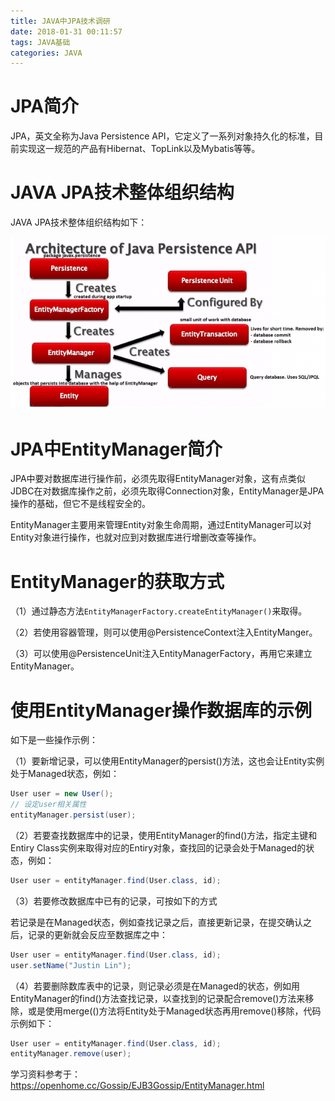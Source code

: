 ```yaml
---
title: JAVA中JPA技术调研
date: 2018-01-31 00:11:57
tags: JAVA基础
categories: JAVA
---
```


# JPA简介

JPA，英文全称为Java Persistence API，它定义了一系列对象持久化的标准，目前实现这一规范的产品有Hibernat、TopLink以及Mybatis等等。

# JAVA JPA技术整体组织结构

JAVA JPA技术整体组织结构如下：

![](/images/java_syntax_15_1.png)

# JPA中EntityManager简介

JPA中要对数据库进行操作前，必须先取得EntityManager对象，这有点类似JDBC在对数据库操作之前，必须先取得Connection对象，EntityManager是JPA操作的基础，但它不是线程安全的。

EntityManager主要用来管理Entity对象生命周期，通过EntityManager可以对Entity对象进行操作，也就对应到对数据库进行增删改查等操作。

# EntityManager的获取方式

（1）通过静态方法`EntityManagerFactory.createEntityManager()`来取得。

（2）若使用容器管理，则可以使用@PersistenceContext注入EntityManger。

（3）可以使用@PersistenceUnit注入EntityManagerFactory，再用它来建立EntityManager。

# 使用EntityManager操作数据库的示例

如下是一些操作示例：

（1）要新增记录，可以使用EntityManager的persist()方法，这也会让Entity实例处于Managed状态，例如：

```java
User user = new User();
// 设定user相关属性
entityManager.persist(user);
```

（2）若要查找数据库中的记录，使用EntityManager的find()方法，指定主键和Entiry Class实例来取得对应的Entiry对象，查找回的记录会处于Managed的状态，例如：

```java
User user = entityManager.find(User.class, id);
```

（3）若要修改数据库中已有的记录，可按如下的方式

若记录是在Managed状态，例如查找记录之后，直接更新记录，在提交确认之后，记录的更新就会反应至数据库之中：

```java
User user = entityManager.find(User.class, id);
user.setName("Justin Lin");
```

（4）若要删除数库表中的记录，则记录必须是在Managed的状态，例如用EntityManager的find()方法查找记录，以查找到的记录配合remove()方法来移除，或是使用merge(()方法将Entity处于Managed状态再用remove()移除，代码示例如下：

```java
User user = entityManager.find(User.class, id);
entityManager.remove(user);
```


学习资料参考于：
https://openhome.cc/Gossip/EJB3Gossip/EntityManager.html
